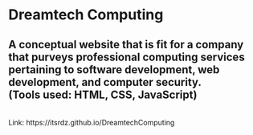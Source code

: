 # Dreamtech Computing
A conceptual website that is fit for a company that purveys professional computing services pertaining to software development, web development, and computer security.
<br />
(Tools used: HTML, CSS, JavaScript)
<br />
---
<br />
Link: https://itsrdz.github.io/DreamtechComputing

